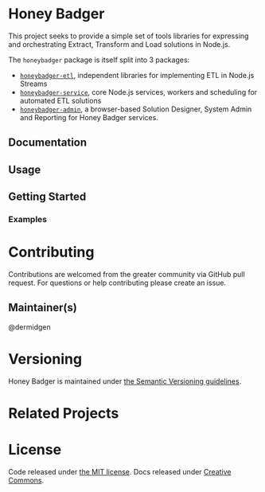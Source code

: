 # Honey Badger

This project seeks to provide a simple set of tools libraries for expressing and orchestrating Extract, Transform and Load solutions in Node.js.

The `honeybadger` package is itself split into 3 packages:

*	[`honeybadger-etl`](https://github.com/impactmarketingspecialists/honeybadger-etl),
	independent libraries for implementing ETL in Node.js Streams
*	[`honeybadger-service`](https://github.com/impactmarketingspecialists/honeybadger-service),
	core Node.js services, workers and scheduling for automated ETL solutions
*	[`honeybadger-admin`](https://github.com/impactmarketingspecialists/honeybadger-admin),
	a browser-based Solution Designer, System Admin and Reporting for Honey Badger services.

## Documentation

## Usage

## Getting Started

### Examples

# Contributing

Contributions are welcomed from the greater community via GitHub pull request. For questions or help contributing
please create an issue.

## Maintainer(s)

@dermidgen

# Versioning

Honey Badger is maintained under [the Semantic Versioning guidelines](http://semver.org/).

# Related Projects

# License
Code released under [the MIT license](https://github.com/impactmarketingspecialists/honeybadger/blob/master/LICENSE). 
Docs released under [Creative Commons](https://github.com/impactmarketingspecialists/honeybadger/blob/master/docs/LICENSE).